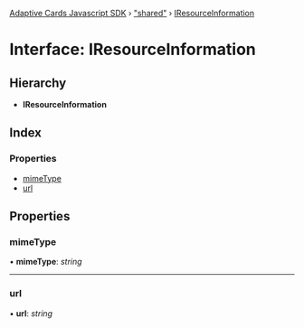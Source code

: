 [Adaptive Cards Javascript SDK](../README.md) › ["shared"](../modules/_shared_.md) › [IResourceInformation](_shared_.iresourceinformation.md)

# Interface: IResourceInformation

## Hierarchy

* **IResourceInformation**

## Index

### Properties

* [mimeType](_shared_.iresourceinformation.md#mimetype)
* [url](_shared_.iresourceinformation.md#url)

## Properties

###  mimeType

• **mimeType**: *string*

___

###  url

• **url**: *string*
